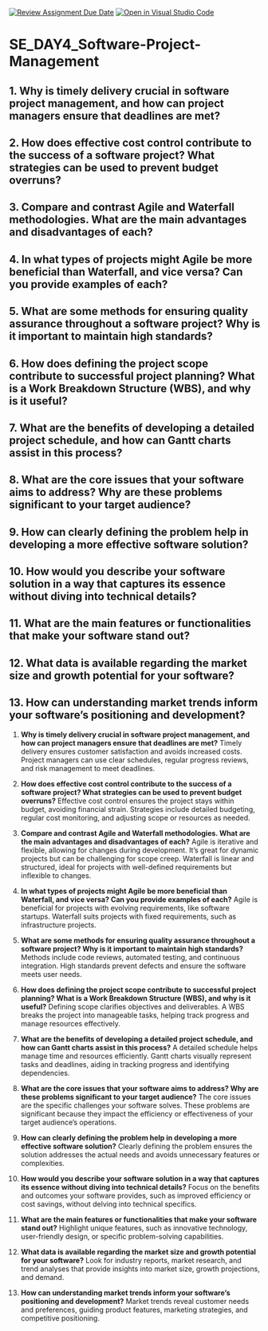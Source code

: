 [![Review Assignment Due Date](https://classroom.github.com/assets/deadline-readme-button-22041afd0340ce965d47ae6ef1cefeee28c7c493a6346c4f15d667ab976d596c.svg)](https://classroom.github.com/a/9pw6JKcu)
[![Open in Visual Studio Code](https://classroom.github.com/assets/open-in-vscode-2e0aaae1b6195c2367325f4f02e2d04e9abb55f0b24a779b69b11b9e10269abc.svg)](https://classroom.github.com/online_ide?assignment_repo_id=15654623&assignment_repo_type=AssignmentRepo)
# SE_DAY4_Software-Project-Management
## 1. Why is timely delivery crucial in software project management, and how can project managers ensure that deadlines are met?
## 2. How does effective cost control contribute to the success of a software project? What strategies can be used to prevent budget overruns?
## 3. Compare and contrast Agile and Waterfall methodologies. What are the main advantages and disadvantages of each?
## 4. In what types of projects might Agile be more beneficial than Waterfall, and vice versa? Can you provide examples of each?
## 5. What are some methods for ensuring quality assurance throughout a software project? Why is it important to maintain high standards?
## 6. How does defining the project scope contribute to successful project planning? What is a Work Breakdown Structure (WBS), and why is it useful?
## 7. What are the benefits of developing a detailed project schedule, and how can Gantt charts assist in this process?
## 8. What are the core issues that your software aims to address? Why are these problems significant to your target audience?
## 9. How can clearly defining the problem help in developing a more effective software solution?
## 10. How would you describe your software solution in a way that captures its essence without diving into technical details?
## 11. What are the main features or functionalities that make your software stand out?
## 12. What data is available regarding the market size and growth potential for your software?
## 13. How can understanding market trends inform your software’s positioning and development?


1. **Why is timely delivery crucial in software project management, and how can project managers ensure that deadlines are met?**
   Timely delivery ensures customer satisfaction and avoids increased costs. Project managers can use clear schedules, regular progress reviews, and risk management to meet deadlines.

2. **How does effective cost control contribute to the success of a software project? What strategies can be used to prevent budget overruns?**
   Effective cost control ensures the project stays within budget, avoiding financial strain. Strategies include detailed budgeting, regular cost monitoring, and adjusting scope or resources as needed.

3. **Compare and contrast Agile and Waterfall methodologies. What are the main advantages and disadvantages of each?**
   Agile is iterative and flexible, allowing for changes during development. It’s great for dynamic projects but can be challenging for scope creep. Waterfall is linear and structured, ideal for projects with well-defined requirements but inflexible to changes.

4. **In what types of projects might Agile be more beneficial than Waterfall, and vice versa? Can you provide examples of each?**
   Agile is beneficial for projects with evolving requirements, like software startups. Waterfall suits projects with fixed requirements, such as infrastructure projects.

5. **What are some methods for ensuring quality assurance throughout a software project? Why is it important to maintain high standards?**
   Methods include code reviews, automated testing, and continuous integration. High standards prevent defects and ensure the software meets user needs.

6. **How does defining the project scope contribute to successful project planning? What is a Work Breakdown Structure (WBS), and why is it useful?**
   Defining scope clarifies objectives and deliverables. A WBS breaks the project into manageable tasks, helping track progress and manage resources effectively.

7. **What are the benefits of developing a detailed project schedule, and how can Gantt charts assist in this process?**
   A detailed schedule helps manage time and resources efficiently. Gantt charts visually represent tasks and deadlines, aiding in tracking progress and identifying dependencies.

8. **What are the core issues that your software aims to address? Why are these problems significant to your target audience?**
   The core issues are the specific challenges your software solves. These problems are significant because they impact the efficiency or effectiveness of your target audience’s operations.

9. **How can clearly defining the problem help in developing a more effective software solution?**
   Clearly defining the problem ensures the solution addresses the actual needs and avoids unnecessary features or complexities.

10. **How would you describe your software solution in a way that captures its essence without diving into technical details?**
    Focus on the benefits and outcomes your software provides, such as improved efficiency or cost savings, without delving into technical specifics.

11. **What are the main features or functionalities that make your software stand out?**
    Highlight unique features, such as innovative technology, user-friendly design, or specific problem-solving capabilities.

12. **What data is available regarding the market size and growth potential for your software?**
    Look for industry reports, market research, and trend analyses that provide insights into market size, growth projections, and demand.

13. **How can understanding market trends inform your software’s positioning and development?**
    Market trends reveal customer needs and preferences, guiding product features, marketing strategies, and competitive positioning.
